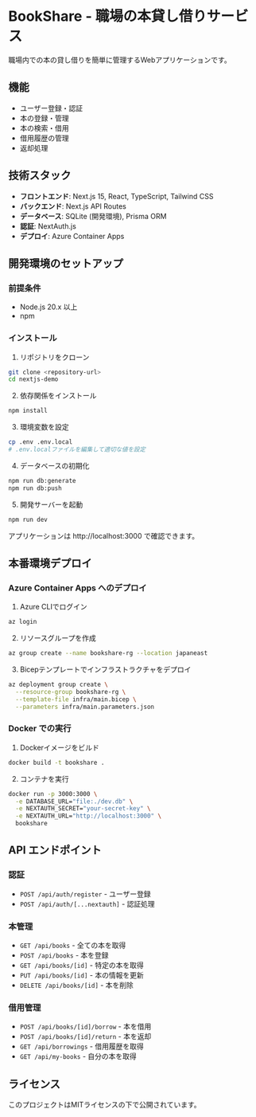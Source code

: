 # BookShare - 職場の本貸し借りサービス

職場内での本の貸し借りを簡単に管理するWebアプリケーションです。

## 機能

- ユーザー登録・認証
- 本の登録・管理
- 本の検索・借用
- 借用履歴の管理
- 返却処理

## 技術スタック

- **フロントエンド**: Next.js 15, React, TypeScript, Tailwind CSS
- **バックエンド**: Next.js API Routes
- **データベース**: SQLite (開発環境), Prisma ORM
- **認証**: NextAuth.js
- **デプロイ**: Azure Container Apps

## 開発環境のセットアップ

### 前提条件

- Node.js 20.x 以上
- npm

### インストール

1. リポジトリをクローン
```bash
git clone <repository-url>
cd nextjs-demo
```

2. 依存関係をインストール
```bash
npm install
```

3. 環境変数を設定
```bash
cp .env .env.local
# .env.localファイルを編集して適切な値を設定
```

4. データベースの初期化
```bash
npm run db:generate
npm run db:push
```

5. 開発サーバーを起動
```bash
npm run dev
```

アプリケーションは http://localhost:3000 で確認できます。

## 本番環境デプロイ

### Azure Container Apps へのデプロイ

1. Azure CLIでログイン
```bash
az login
```

2. リソースグループを作成
```bash
az group create --name bookshare-rg --location japaneast
```

3. Bicepテンプレートでインフラストラクチャをデプロイ
```bash
az deployment group create \
  --resource-group bookshare-rg \
  --template-file infra/main.bicep \
  --parameters infra/main.parameters.json
```

### Docker での実行

1. Dockerイメージをビルド
```bash
docker build -t bookshare .
```

2. コンテナを実行
```bash
docker run -p 3000:3000 \
  -e DATABASE_URL="file:./dev.db" \
  -e NEXTAUTH_SECRET="your-secret-key" \
  -e NEXTAUTH_URL="http://localhost:3000" \
  bookshare
```

## API エンドポイント

### 認証
- `POST /api/auth/register` - ユーザー登録
- `POST /api/auth/[...nextauth]` - 認証処理

### 本管理
- `GET /api/books` - 全ての本を取得
- `POST /api/books` - 本を登録
- `GET /api/books/[id]` - 特定の本を取得
- `PUT /api/books/[id]` - 本の情報を更新
- `DELETE /api/books/[id]` - 本を削除

### 借用管理
- `POST /api/books/[id]/borrow` - 本を借用
- `POST /api/books/[id]/return` - 本を返却
- `GET /api/borrowings` - 借用履歴を取得
- `GET /api/my-books` - 自分の本を取得

## ライセンス

このプロジェクトはMITライセンスの下で公開されています。

